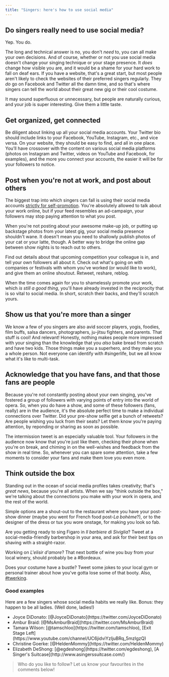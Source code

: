 ```yaml
---
title: "Singers: here's how to use social media"
---
```


## Do singers really need to use social media?

Yep. You do.

The long and technical answer is no, you don't *need* to, you can all make your own decisions. And of course, whether or not you use social media doesn't change your singing technique or your stage presence. It *does* change how visible you are, and it would be a shame for your hard work to fall on deaf ears. If you have a website, that's a great start, but most people aren't likely to check the websites of their preferred singers regularly. They *do* go on Facebook and Twitter all the damn time, and so that's where singers can tell the world about their great new gig or their cool costume.

It may sound superfluous or unnecessary, but people are naturally curious, and your job is super interesting. Give them a little taste.

## Get organized, get connected

Be diligent about linking up all your social media accounts. Your Twitter bio should include links to your Facebook, YouTube, Instagram, etc., and vice versa. On your website, they should be easy to find, and all in one place. You’ll have crossover with the content on various social media platforms (photos on Instagram and Twitter, videos on YouTube and Facebook, for examples), and the more you connect your accounts, the easier it will be for your followers to notice. 

## Post when you're not at work, and post about others

The biggest trap into which singers can fall is using their social media accounts [strictly for self-promotion](https://twitter.com/rufuswainwright). You're absolutely allowed to talk about your work online, but if your feed resembles an ad-campaign, your followers may stop paying attention to what you post.

When you're not posting about your awesome make-up job, or putting up backstage photos from your latest gig, your social media presence shouldn't wane. It doesn't mean you need to shallowly publish photos of your cat or your latte, though. A better way to bridge the online gap between show nights is to reach out to others.

Find out details about that upcoming competition your colleague is in, and tell your own followers all about it. Check out what's going on with companies or festivals with whom you've worked (or would like to work), and give them an online shoutout. Retweet, reshare, reblog.

When the time comes again for you to shamelessly promote your work, which *is still a good thing*, you'll have already invested in the reciprocity that is so vital to social media. In short, scratch their backs, and they'll scratch yours.

## Show us that you're more than a singer

We know a few of you singers are also avid soccer players, yogis, foodies, film buffs, salsa dancers, photographers, ju-jitsu fighters, and parents. That stuff is cool! And relevant! Honestly, nothing makes people more impressed with your singing than the knowledge that you *also* bake bread from scratch and have two kids. Those things make you a superhero, and they make you a whole person. Not everyone can identify with #singerlife, but we all know what it's like to multi-task.

## Acknowledge that you have fans, and that those fans are people

Because you're not constantly posting about your own singing, you've fostered a group of followers with varying points of entry into the world of opera. So, when you do have a show, and some of these followers (fans, really) are in the audience, it's the absolute perfect time to make a individual connections over Twitter. Did your pre-show selfie get a bunch of retweets? Are people wishing you luck from their seats? Let them know you're paying attention, by reponding or sharing as soon as possible. 

The intermission tweet is an especially valuable tool. Your followers in the audience now know that you're just like them, checking their phone when you're on break, and chiming in on the well-wishes and feedback from the show in real time. So, whenever you can spare some attention, take a few moments to consider your fans and make them love you even more.

## Think outside the box

Standing out in the ocean of social media profiles takes creativity; that's *great news*, because you're all artists. When we say "think outside the box," we're talking about the connections you make with your work in opera, and the rest of the world. 

Simple options are a shout-out to the restaurant where you have your post-show dinner (maybe you went for French food post-*La bohème*?), or to the designer of the dress or tux you wore onstage, for making you look so fab.

Are you getting ready to sing Figaro in *Il barbiere di Siviglia*? Tweet at a social-media-friendly barbershop in your area, and ask for their best tips on shaving with a straight-razor.

Working on *L'elisir d'amore*? That next bottle of wine you buy from your local winery, should probably be a #Bordeaux.

Does your costume have a bustle? Tweet some jokes to your local gym or personal trainer about how you've gotta lose some of that booty. Also, [#twerking](https://www.youtube.com/watch?v=rZJ0F5pt0sY).

### Good examples

Here are a few singers whose social media habits we really like. Bonus: they happen to be all ladies. (Well done, ladies!) 

<ul class="nospace">

<li> Joyce DiDonato: [@JoyceDiDonato](https://twitter.com/JoyceDiDonato)
<li> Ambur Braid: [@MsAmburBraid](https://twitter.com/MsAmburBraid)
<li> Tamara Wilson: [@tamschloo](https://twitter.com/tamschloo), [Exit Stage Left](https://www.youtube.com/channel/UC6jidviYzIjuBRq_5mzIgzQ)
<li> Christine Goerke: [@HeldenMommy](https://twitter.com/HeldenMommy)
<li> Elizabeth DeShong: [@egdeshong](https://twitter.com/egdeshong), [A Singer's Suitcase](http://www.asingerssuitcase.com/)

</ul>

>Who do you like to follow? Let us know your favourites in the comments below! 
